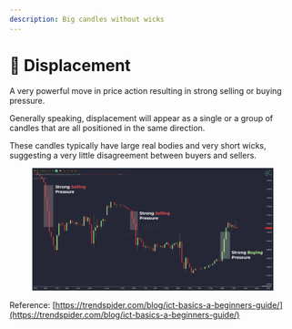```yaml
---
description: Big candles without wicks
---
```


# 🧧 Displacement

A very powerful move in price action resulting in strong selling or buying pressure.&#x20;

Generally speaking, displacement will appear as a single or a group of candles that are all positioned in the same direction.&#x20;

These candles typically have large real bodies and very short wicks, suggesting a very little disagreement between buyers and sellers.

<figure><img src="../.gitbook/assets/image (24).png" alt=""><figcaption></figcaption></figure>

Reference: [https://trendspider.com/blog/ict-basics-a-beginners-guide/](https://trendspider.com/blog/ict-basics-a-beginners-guide/)

